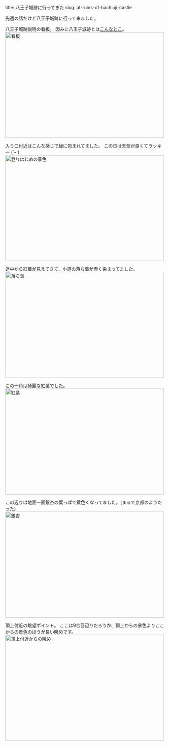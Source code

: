 title: 八王子城跡に行ってきた
slug: at-ruins-of-hachioji-castle

先週の話だけど八王子城跡に行って来ました。

八王子城跡説明の看板。 因みに八王子城跡とは[こんなとこ](http://ja.wikipedia.org/wiki/%E5%85%AB%E7%8E%8B%E5%AD%90%E5%9F%8E)。<br />
<a href="http://www.flickr.com/photos/gitrhythm/6490532261/" title="看板 by gitrhythm★, on Flickr"><img src="http://farm8.staticflickr.com/7143/6490532261_b996cb8b15.jpg" width="500" height="333" alt="看板"></a>

入り口付近はこんな感じで緑に包まれてました。 この日は天気が良くてラッキー (´ｰ`)<br />
<a href="http://www.flickr.com/photos/gitrhythm/6490534217/" title="登りはじめの景色 by gitrhythm★, on Flickr"><img src="http://farm8.staticflickr.com/7175/6490534217_c90e38030e.jpg" width="500" height="333" alt="登りはじめの景色"></a>

途中から紅葉が見えてきて、小道の落ち葉が赤く染まってました。
<a href="http://www.flickr.com/photos/gitrhythm/6490535169/" title="落ち葉 by gitrhythm★, on Flickr"><img src="http://farm8.staticflickr.com/7152/6490535169_581b71ac33.jpg" width="500" height="333" alt="落ち葉"></a>

この一角は綺麗な紅葉でした。<br />
<a href="http://www.flickr.com/photos/gitrhythm/6490538809/" title="紅葉 by gitrhythm★, on Flickr"><img src="http://farm8.staticflickr.com/7145/6490538809_a745e5c1f1.jpg" width="500" height="333" alt="紅葉"></a>

この辺りは地面一面銀杏の葉っぱで黄色くなってました。(まるで京都のようだった)<br />
<a href="http://www.flickr.com/photos/gitrhythm/6490541097/" title="銀杏 by gitrhythm★, on Flickr"><img src="http://farm8.staticflickr.com/7166/6490541097_aa69e87ab7.jpg" width="500" height="333" alt="銀杏"></a>

頂上付近の眺望ポイント。 ここは9合目辺りだろうか、頂上からの景色よりここからの景色のほうが良い眺めです。<br />
<a href="http://www.flickr.com/photos/gitrhythm/6490536937/" title="頂上付近からの眺め by gitrhythm★, on Flickr"><img src="http://farm8.staticflickr.com/7007/6490536937_8714ff632b.jpg" width="500" height="333" alt="頂上付近からの眺め"></a>
